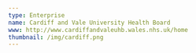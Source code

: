 ```yaml
---
type: Enterprise 
name: Cardiff and Vale University Health Board
www: http://www.cardiffandvaleuhb.wales.nhs.uk/home
thumbnail: /img/cardiff.png
--- 
```

